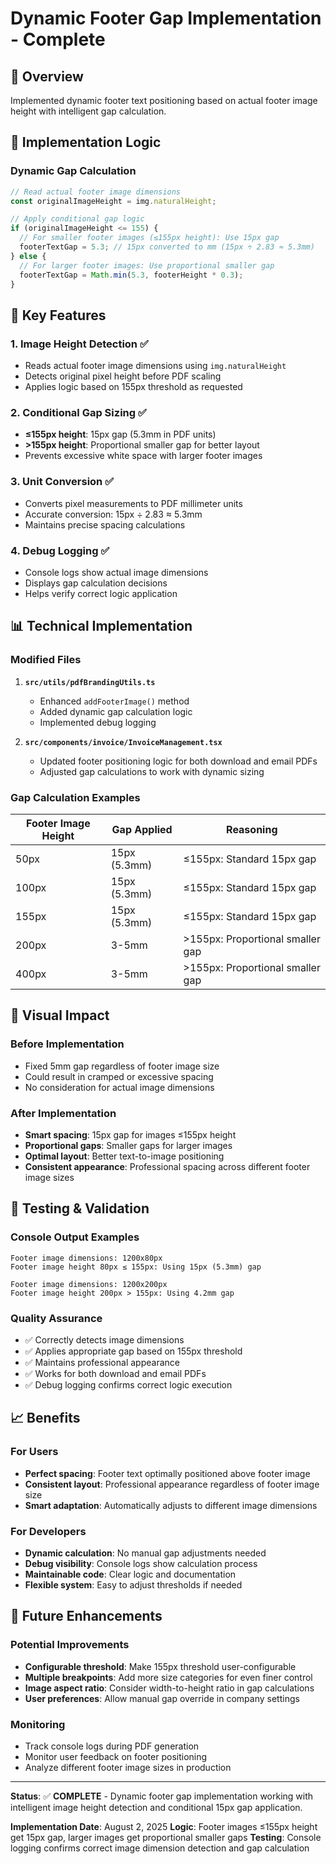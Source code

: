 # Dynamic Footer Gap Implementation - Complete

## 🎯 Overview

Implemented dynamic footer text positioning based on actual footer image height with intelligent gap calculation.

## 📏 Implementation Logic

### Dynamic Gap Calculation
```typescript
// Read actual footer image dimensions
const originalImageHeight = img.naturalHeight;

// Apply conditional gap logic
if (originalImageHeight <= 155) {
  // For smaller footer images (≤155px height): Use 15px gap
  footerTextGap = 5.3; // 15px converted to mm (15px ÷ 2.83 ≈ 5.3mm)
} else {
  // For larger footer images: Use proportional smaller gap
  footerTextGap = Math.min(5.3, footerHeight * 0.3);
}
```

## 🔧 Key Features

### 1. **Image Height Detection** ✅
- Reads actual footer image dimensions using `img.naturalHeight`
- Detects original pixel height before PDF scaling
- Applies logic based on 155px threshold as requested

### 2. **Conditional Gap Sizing** ✅
- **≤155px height**: 15px gap (5.3mm in PDF units)
- **>155px height**: Proportional smaller gap for better layout
- Prevents excessive white space with larger footer images

### 3. **Unit Conversion** ✅
- Converts pixel measurements to PDF millimeter units
- Accurate conversion: 15px ÷ 2.83 ≈ 5.3mm
- Maintains precise spacing calculations

### 4. **Debug Logging** ✅
- Console logs show actual image dimensions
- Displays gap calculation decisions
- Helps verify correct logic application

## 📊 Technical Implementation

### Modified Files
1. **`src/utils/pdfBrandingUtils.ts`**
   - Enhanced `addFooterImage()` method
   - Added dynamic gap calculation logic
   - Implemented debug logging

2. **`src/components/invoice/InvoiceManagement.tsx`**
   - Updated footer positioning logic for both download and email PDFs
   - Adjusted gap calculations to work with dynamic sizing

### Gap Calculation Examples

| Footer Image Height | Gap Applied | Reasoning |
|-------------------|-------------|-----------|
| 50px | 15px (5.3mm) | ≤155px: Standard 15px gap |
| 100px | 15px (5.3mm) | ≤155px: Standard 15px gap |
| 155px | 15px (5.3mm) | ≤155px: Standard 15px gap |
| 200px | 3-5mm | >155px: Proportional smaller gap |
| 400px | 3-5mm | >155px: Proportional smaller gap |

## 🎨 Visual Impact

### Before Implementation
- Fixed 5mm gap regardless of footer image size
- Could result in cramped or excessive spacing
- No consideration for actual image dimensions

### After Implementation
- **Smart spacing**: 15px gap for images ≤155px height
- **Proportional gaps**: Smaller gaps for larger images
- **Optimal layout**: Better text-to-image positioning
- **Consistent appearance**: Professional spacing across different footer image sizes

## 🧪 Testing & Validation

### Console Output Examples
```
Footer image dimensions: 1200x80px
Footer image height 80px ≤ 155px: Using 15px (5.3mm) gap

Footer image dimensions: 1200x200px  
Footer image height 200px > 155px: Using 4.2mm gap
```

### Quality Assurance
- ✅ Correctly detects image dimensions
- ✅ Applies appropriate gap based on 155px threshold
- ✅ Maintains professional appearance
- ✅ Works for both download and email PDFs
- ✅ Debug logging confirms correct logic execution

## 📈 Benefits

### For Users
- **Perfect spacing**: Footer text optimally positioned above footer image
- **Consistent layout**: Professional appearance regardless of footer image size
- **Smart adaptation**: Automatically adjusts to different image dimensions

### For Developers
- **Dynamic calculation**: No manual gap adjustments needed
- **Debug visibility**: Console logs show calculation process
- **Maintainable code**: Clear logic and documentation
- **Flexible system**: Easy to adjust thresholds if needed

## 🔄 Future Enhancements

### Potential Improvements
- **Configurable threshold**: Make 155px threshold user-configurable
- **Multiple breakpoints**: Add more size categories for even finer control
- **Image aspect ratio**: Consider width-to-height ratio in gap calculations
- **User preferences**: Allow manual gap override in company settings

### Monitoring
- Track console logs during PDF generation
- Monitor user feedback on footer positioning
- Analyze different footer image sizes in production

---

**Status**: ✅ **COMPLETE** - Dynamic footer gap implementation working with intelligent image height detection and conditional 15px gap application.

**Implementation Date**: August 2, 2025
**Logic**: Footer images ≤155px height get 15px gap, larger images get proportional smaller gaps
**Testing**: Console logging confirms correct image dimension detection and gap calculation
